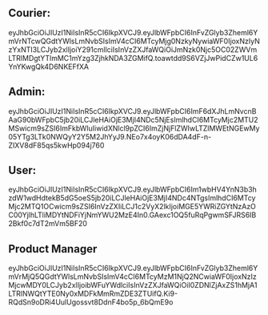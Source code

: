 ## Courier:
eyJhbGciOiJIUzI1NiIsInR5cCI6IkpXVCJ9.eyJlbWFpbCI6InFvZGlyb3Zheml6YmVrNTcwQGdtYWlsLmNvbSIsImV4cCI6MTcyMjg0NzkyNywiaWF0IjoxNzIyNzYxNTI3LCJyb2xlIjoiY291cmllciIsInVzZXJfaWQiOiJmNzk0Njc5OC02ZWVmLTRlMDgtYTlmMC1mYzg3ZjhkNDA3ZGMifQ.toawtdd9S6VZjJwPidCZw1UL6YnYKwgQk4D6NKEFfXA

## Admin:
eyJhbGciOiJIUzI1NiIsInR5cCI6IkpXVCJ9.eyJlbWFpbCI6ImF6dXJhLmNvcnBAaG90bWFpbC5jb20iLCJleHAiOjE3MjI4NDc5NjEsImlhdCI6MTcyMjc2MTU2MSwicm9sZSI6ImFkbWluIiwidXNlcl9pZCI6ImZjNjFlZWIwLTZlMWEtNGEwMy05YTg3LTk0NWQyY2Y5M2JhYyJ9.NEo7x4oyK06dDA4dF-n-ZIXV8dF85qs5kwHp094j760

## User:
eyJhbGciOiJIUzI1NiIsInR5cCI6IkpXVCJ9.eyJlbWFpbCI6Im1wbHV4YnN3b3hzdW1wdHdtekB5dG5oeS5jb20iLCJleHAiOjE3MjI4NDc4NTgsImlhdCI6MTcyMjc2MTQ1OCwicm9sZSI6InVzZXIiLCJ1c2VyX2lkIjoiMGE5YWRiZGYtNzAzOC00YjlhLTliMDYtNDFiYjNmYWU2MzE4In0.GAexc1OQ5fuRqPgwmSFJRS6IB2Bkf0c7dT2mVm5BF20

## Product Manager
eyJhbGciOiJIUzI1NiIsInR5cCI6IkpXVCJ9.eyJlbWFpbCI6InFvZGlyb3Zheml6YmVrMjQ5QGdtYWlsLmNvbSIsImV4cCI6MTcyMzM1NjQ2NCwiaWF0IjoxNzIzMjcwMDY0LCJyb2xlIjoibWFuYWdlciIsInVzZXJfaWQiOiI0ZDNlZjAxZS1hMjA1LTRlNWQtYTE0Ny0xMDFkMmRmZDE3ZTUifQ.Ki9-RQdSn9oDRi4UulUgossvt8DdnF4bo5p_6bQmE9o